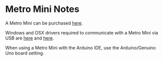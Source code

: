 # Metro Mini Notes

A Metro Mini can be purchased [here](https://www.adafruit.com/products/2590).

Windows and OSX drivers required to communicate with a Metro Mini via USB are 
[here](http://www.ftdichip.com/Drivers/VCP.htm)  and 
[here](http://www.silabs.com/products/development-tools/software/usb-to-uart-bridge-vcp-drivers).

When using a Metro Mini with the Arduino IDE, use the Arduino/Genuino Uno board setting.